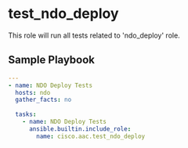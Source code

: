 # test_ndo_deploy

This role will run all tests related to 'ndo_deploy' role.

## Sample Playbook

```yaml
---
- name: NDO Deploy Tests
  hosts: ndo
  gather_facts: no
 
  tasks:
    - name: NDO Deploy Tests
      ansible.builtin.include_role:
        name: cisco.aac.test_ndo_deploy
```
